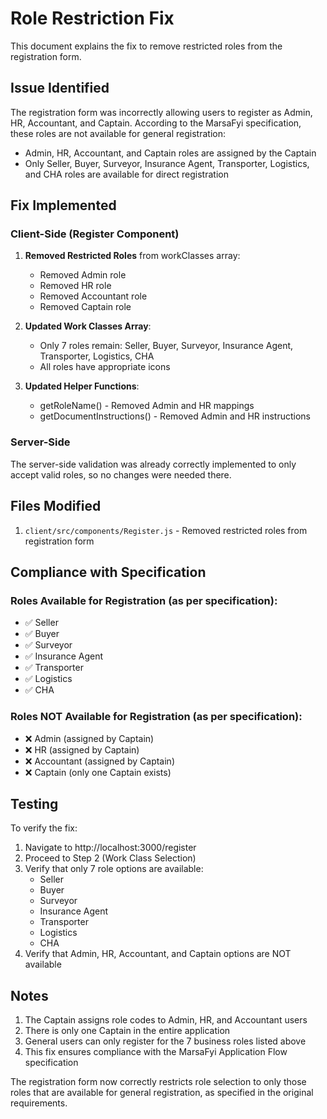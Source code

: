# Role Restriction Fix

This document explains the fix to remove restricted roles from the registration form.

## Issue Identified
The registration form was incorrectly allowing users to register as Admin, HR, Accountant, and Captain. According to the MarsaFyi specification, these roles are not available for general registration:
- Admin, HR, Accountant, and Captain roles are assigned by the Captain
- Only Seller, Buyer, Surveyor, Insurance Agent, Transporter, Logistics, and CHA roles are available for direct registration

## Fix Implemented

### Client-Side (Register Component)
1. **Removed Restricted Roles** from workClasses array:
   - Removed Admin role
   - Removed HR role
   - Removed Accountant role
   - Removed Captain role

2. **Updated Work Classes Array**:
   - Only 7 roles remain: Seller, Buyer, Surveyor, Insurance Agent, Transporter, Logistics, CHA
   - All roles have appropriate icons

3. **Updated Helper Functions**:
   - getRoleName() - Removed Admin and HR mappings
   - getDocumentInstructions() - Removed Admin and HR instructions

### Server-Side
The server-side validation was already correctly implemented to only accept valid roles, so no changes were needed there.

## Files Modified

1. `client/src/components/Register.js` - Removed restricted roles from registration form

## Compliance with Specification

### Roles Available for Registration (as per specification):
- ✅ Seller
- ✅ Buyer
- ✅ Surveyor
- ✅ Insurance Agent
- ✅ Transporter
- ✅ Logistics
- ✅ CHA

### Roles NOT Available for Registration (as per specification):
- ❌ Admin (assigned by Captain)
- ❌ HR (assigned by Captain)
- ❌ Accountant (assigned by Captain)
- ❌ Captain (only one Captain exists)

## Testing

To verify the fix:
1. Navigate to http://localhost:3000/register
2. Proceed to Step 2 (Work Class Selection)
3. Verify that only 7 role options are available:
   - Seller
   - Buyer
   - Surveyor
   - Insurance Agent
   - Transporter
   - Logistics
   - CHA
4. Verify that Admin, HR, Accountant, and Captain options are NOT available

## Notes

1. The Captain assigns role codes to Admin, HR, and Accountant users
2. There is only one Captain in the entire application
3. General users can only register for the 7 business roles listed above
4. This fix ensures compliance with the MarsaFyi Application Flow specification

The registration form now correctly restricts role selection to only those roles that are available for general registration, as specified in the original requirements.